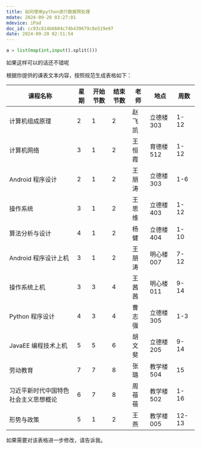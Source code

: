 ```yaml
---
title: 如何使用python进行数据预处理
mdate: 2024-09-20 03:27:01
mdevice: iPad
doc_id: cc93c814b6604c74b439679c8e519e97
date: 2024-09-20 02:51:54
---
```


```python
a = list(map(int,input().split()))

```
 如果这样可以的话还不错呢


根据你提供的课表文本内容，按照规范生成表格如下：

| 课程名称               | 星期  | 开始节数 | 结束节数 | 老师  | 地点      | 周数    |
| ------------------ | --- | ---- | ---- | --- | ------- | ----- |
| 计算机组成原理            | 2   | 1    | 2    | 赵飞凯 | 立德楼 303 | 1-12  |
| 计算机网络              | 3   | 1    | 2    | 王恒霞 | 育德楼 512 | 1-12  |
| Android 程序设计       | 2   | 1    | 2    | 王朋涛 | 立德楼 303 | 1-6   |
| 操作系统               | 3   | 1    | 2    | 王思维 | 立德楼 403 | 1-12  |
| 算法分析与设计            | 4   | 1    | 2    | 杨健  | 立德楼 404 | 1-10  |
| Android 程序设计上机     | 3   | 1    | 2    | 王朋涛 | 明心楼 007 | 7-12  |
| 操作系统上机             | 3   | 3    | 4    | 王茜茜 | 明心楼 011 | 9-14  |
| Python 程序设计        | 4   | 3    | 4    | 曹志强 | 立德楼 305 | 1-3   |
| JavaEE 编程技术上机      | 5   | 5    | 6    | 胡文斐 | 立德楼 205 | 9-14  |
| 劳动教育               | 7   | 7    | 8    | 张璐  | 教学楼 504 | 15    |
| 习近平新时代中国特色社会主义思想概论 | 6   | 7    | 8    | 周蓓蓓 | 教学楼 502 | 1-16  |
| 形势与政策              | 5   | 1    | 2    | 王燕  | 教学楼 005 | 12-13 |

如果需要对该表格进一步修改，请告诉我。